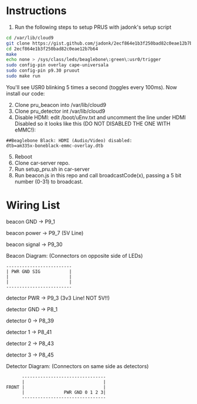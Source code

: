 # Instructions
1. Run the following steps to setup PRUS with jadonk's setup script
```sh
cd /var/lib/cloud9
git clone https://gist.github.com/jadonk/2ecf864e1b3f250bad82c0eae12b7b64
cd 2ecf864e1b3f250bad82c0eae12b7b64
make
echo none > /sys/class/leds/beaglebone\:green\:usr0/trigger
sudo config-pin overlay cape-universala
sudo config-pin p9.30 pruout
sudo make run
```

You'll see USR0 blinking 5 times a second (toggles every 100ms). Now install our code:

2. Clone pru_beacon into /var/lib/cloud9
3. Clone pru_detector int /var/lib/cloud9
4. Disable HDMI: edit /boot/uEnv.txt and uncomment the line under HDMI Disabled so it looks like this (DO NOT DISABLED THE ONE WITH eMMC!):
```
##Beaglebone Black: HDMI (Audio/Video) disabled:
dtb=am335x-boneblack-emmc-overlay.dtb
```
5. Reboot
6. Clone car-server repo.
7. Run setup_pru.sh in car-server
8. Run beacon.js in this repo and call broadcastCode(x), passing a 5 bit number (0-31) to broadcast.

# Wiring List
beacon GND -> P9_1

beacon power -> P9_7  (5V Line)

beacon signal -> P9_30

Beacon Diagram: (Connectors on opposite side of LEDs)
```
-------------------------
| PWR GND SIG           |
|                       |
|                       |
-------------------------
```
detector PWR -> P9_3  (3v3 Line! NOT 5V!!)

detector GND -> P8_1

detector 0 -> P8_39

detector 1 -> P8_41

detector 2 -> P8_43

detector 3 -> P8_45

Detector Diagram: (Connectors on same side as detectors)
```
      --------------------------------      
      |                              |      
FRONT |                              |
      |               PWR GND 0 1 2 3|      
      --------------------------------
 ```
<!--
1. Run the following steps to setup PRUS
```sh
cd /var/lib/cloud9
git clone https://gist.github.com/jadonk/2ecf864e1b3f250bad82c0eae12b7b64
cd 2ecf864e1b3f250bad82c0eae12b7b64
make
echo none > /sys/class/leds/beaglebone\:green\:usr0/trigger
sudo config-pin overlay cape-universala
sudo config-pin p9.30 pruout
sudo make run
```

You'll see USR0 blinking 5 times a second (toggles every 100ms). Modify hello-pru.c as desired
and enjoy!

# Notes

* sudo perl /opt/scripts/device/bone/show-pins.pl -v
* config-pin --help
* Bug tracker: http://bugs.elinux.org/projects/debian-image-releases
* http://elinux.org/EBC_Exercise_30_PRU_via_remoteproc_and_RPMsg
* http://elinux.org/EBC_Exercise_11b_gpio_via_mmap
* https://docs.google.com/presentation/d/1yMuyQwkYKU48LeMYnQj4sspnsbXf9niojWe_jr4BWjw/edit?usp=sharing
* http://processors.wiki.ti.com/images/3/34/Sitara_boot_camp_pru-module1-hw-overview.pdf
* http://processors.wiki.ti.com/index.php/PRU_Assembly_Instructions
* http://theduchy.ualr.edu/?p=996
* http://processors.wiki.ti.com/index.php/PRU_Projects

# Version

Debian Stretch BeagleBoard.org BeagleBone IoT Image

```sh
git:/opt/scripts/:[09ae22ec483e5483c6ae7f0ca7bbbabf864b06af]
eeprom:[A335BNLTBP00yywwBP000000]
dogtag:[BeagleBoard.org Debian Image 2017-06-11]
bootloader:[microSD-(push-button)]:[/dev/mmcblk0]:[U-Boot 2017.05-00002-ga302d6e48b]
kernel:[4.4.68-ti-r108]
nodejs:[v6.11.0]
uboot_overlay_options:[enable_uboot_overlays=1]
uboot_overlay_options:[uboot_overlay_pru=/lib/firmware/AM335X-PRU-RPROC-4-4-TI-00A0.dtbo]
uboot_overlay_options:[enable_uboot_cape_universal=1]
```
-->
